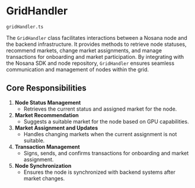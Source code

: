 # GridHandler

`gridHandler.ts`

The `GridHandler` class facilitates interactions between a Nosana node and the backend infrastructure. It provides methods to retrieve node statuses, recommend markets, change market assignments, and manage transactions for onboarding and market participation. By integrating with the Nosana SDK and node repository, `GridHandler` ensures seamless communication and management of nodes within the grid.

## **Core Responsibilities**

1. **Node Status Management**
    - Retrieves the current status and assigned market for the node.
2. **Market Recommendation**
    - Suggests a suitable market for the node based on GPU capabilities.
3. **Market Assignment and Updates**
    - Handles changing markets when the current assignment is not suitable.
4. **Transaction Management**
    - Signs, sends, and confirms transactions for onboarding and market assignment.
5. **Node Synchronization**
    - Ensures the node is synchronized with backend systems after market changes.